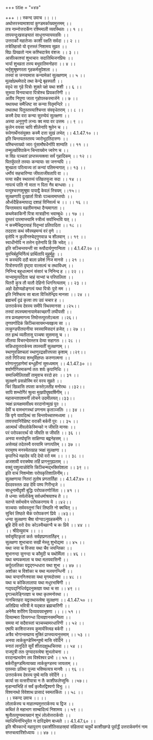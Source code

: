 +++
title = "०४७"

+++
।। स्कन्द उवाच ।। ।।  
अथोत्तरस्यामाशायां कुण्डमर्काख्यमुत्तमम् ।।  
तत्र नाम्नोत्तरार्केण रश्मिमाली व्यवस्थितः ।। १ ।।  
तापयन्दुःखसङ्घातं साधूनाप्याययन्रविः ।।  
उत्तरार्को महातेजाः काशीं रक्षति सर्वदा ।। २ ।।  
तत्रेतिहासो यो वृत्तस्तं निशामय सुव्रत ।।  
विप्रः प्रियव्रतो नाम कश्चिदात्रेय वंशजः ।। ३ ।।  
आसीत्काश्यां शुभाचारः सदातिथिजनप्रियः ।।  
भार्या शुभव्रता तस्य बभूवातिमनोहरा ।। ४ ।।  
भर्तृशुश्रूषणरता गृहकर्मसुपेशला ।।  
तस्यां स जनयामास कन्यामेकां सुलक्षणाम् ।। ५ ।।  
मूलर्क्षप्रथमेपादे तथा केन्द्रे बृहस्पतौ ।।  
ववृधे सा गृहे पित्रोः शुक्ले पक्षे यथा शशी ।। ६ ।।  
सुरूपा विनयाचारा पित्रोश्च प्रियकारिणी ।।  
अतीव निपुणा जाता गृहोपस्करमार्जने ।। ७ ।।  
यथायथा समैधिष्ट सा कन्या पितृमन्दिरे ।।  
तथातथा पितुस्तस्याश्चिन्ता संववृधेतराम् ।। ८ ।।  
कस्मै देया वरा कन्या सुरम्येयं सुलक्षणा ।।  
अस्या अनुगुणो लभ्यः क्व मया वर उत्तमः ।। ९ ।।  
कुलेन वयसा चापि शीलेनापि श्रुतेन च ।।  
रूपेणार्थेनसंयुक्तः कस्मै दत्ता सुखं लभेत् ।। 4.1.47.१० ।।  
इति चिन्तयतस्तस्य ज्वरोभूदतिदारुणः ।।  
यश्चिन्ताख्यो ज्वरः पुंसामौषधैर्नापि शाम्यति ।। ११ ।।  
तन्मूलर्क्षविपाकेन चिन्ताख्येन ज्वरेण च ।।  
स विप्रः पञ्चतां प्राप्तस्त्यक्त्वा सर्वं गृहादिकम् ।। १२ ।।  
पितर्युपरते तस्याः कन्यायाः सा जनन्यपि ।।  
शुभव्रता परित्यज्य तां कन्यां पतिमन्वगात् ।। १३ ।।  
धर्मोयं सहचारिण्या जीवताजीवतापि वा ।।  
पत्या सहैव स्थातव्यं पतिव्रतयुजा सदा ।। १४ ।।  
नापत्यं पाति नो माता न पिता नैव बान्धवाः ।।  
पत्युश्चरणशुश्रूषा पायाद्वै केवलं स्त्रियम् ।।१५।।  
सुलक्षणापि दुःखार्ता पित्रोः पञ्चत्वमाप्तयोः ।।  
और्ध्वदैहिकमापाद्य दशाहं विनिवर्त्य च ।। ।। १६ ।।  
चिन्तामवाप महतीमनाथा दैन्यमागता ।।  
कथमेकाकिनी पित्रा मात्राहीना भवाम्बुधेः ।। १७ ।।  
दुस्तरं पारमाप्स्यामि स्त्रीत्वं सर्वाभिभावि यत् ।।  
न कस्मैचिद्वरायाहं पितृभ्यां प्रतिपादिता ।। १८ ।।  
तददत्ता कथं स्वैरमहमन्यं वरं वृणे ।।  
वृतोपि न कुलीनश्चेद्गुणवान्न च शीलवान् ।। १९ ।।  
स्वाधीनोपि न तत्तेन वृतेनापि हि किं भवेत् ।।  
इति सञ्चिन्तयन्ती सा रूपौदार्यगुणान्विता ।। 4.1.47.२० ।।  
युवभिर्बहुभिर्नित्यं प्रार्थितापि मुहुर्मुहुः ।।  
न कस्यापि ददौ बाला प्रवेशं निज मानसे ।। २१ ।।  
पित्रोरुपरतिं दृष्ट्वा वात्सल्यं च तथाविधम् ।।  
निनिन्द बहुधात्मानं संसारं च निनिन्द ह ।। २२ ।।  
याभ्यामुत्पादिता चाहं याभ्यां च परिपालिता ।।  
पितरौ कुत्र तौ यातौ देहिनो धिगनित्यताम् ।। २३ ।।  
अहो देहोप्यहोङ्गत्वं यथा पित्रोः पुरो मम ।।  
इति निश्चित्य सा बाला विजितेन्द्रिय मानसा ।। २४ ।।  
ब्रह्मचर्यं दृढं कृत्वा तप उग्रं चचार ह ।।  
उत्तरार्कस्य देवस्य समीपे स्थिरमानसा ।।२५।।  
तस्यां तपस्यमानायामेकाच्छागी लघीयसी ।।  
तत्र प्रत्यहमागत्य तिष्ठेत्तत्पुरतोऽचला ।।२६।।  
तृणपर्णादिकं किञ्चित्सायमभ्यवहृत्य सा ।।  
तत्कुण्डपीतपानीया स्वस्वामिसदनं व्रजेत् ।। २७ ।।  
तत इत्थं व्यतीतासु पञ्चषा सुसमासु च ।।  
लीलया विचरन्देवस्तत्र देव्या सहागतः ।। २८ ।।  
सन्निधावुत्तरार्कस्य तपस्यतीं सुलक्षणाम् ।।  
स्थाणुवन्निश्चलां स्थाणुरद्राक्षीत्तपसा कृशाम् ।।२९।।  
ततो गिरिजया शम्भुर्विज्ञप्तः करुणात्मना ।।  
वरेणानुगृहाणेमां बन्धुहीनां सुमध्यमाम् ।। 4.1.47.३० ।।  
शर्वाणीगिरमाकर्ण्य ततः शर्वः कृपानिधिः ।।  
समाधिमीलिताक्षीं तामुवाच वरदो हरः ।। ३१ ।।  
सुलक्षणे प्रसन्नोस्मि वरं वरय सुव्रते ।।  
चिरं खिन्नासि तपसा कस्तेऽस्तीह मनोरथः ।।३२।।  
सापि शम्भोर्गिरं श्रुत्वा मुखपीयूषवर्षिणीम् ।।  
महासन्तापशमनीं लोचने उदमीलयत्।।३३।।  
त्र्यक्षं प्रत्यक्षमावीक्ष्य वरदानोन्मुखं पुरः ।।  
देवीं च वामभागस्थां प्रणनाम कृताञ्जलिः ।। ३४ ।।  
किं वृणे यावदित्थं सा चिन्तयेच्चारुमध्यमा ।।  
तावत्तयानिरैक्षिष्ट वराकी बर्करी पुरः ।। ३५ ।।  
आत्मार्थं जीवलोकेस्मिन्को न जीवति मानवः ।।  
परं परोपकारार्थं यो जीवति स जीवति ।। ३६ ।।  
अनया मत्तपोवृत्ति साक्षिण्या बह्वनेहसम् ।।  
असेव्यहं तदेतस्यै वरयामि जगत्पतिम् ।। ३७ ।।  
परामृश्य मनस्येतत्प्राह त्र्यक्षं सुलक्षणा ।।  
कृपानिधे महादेव यदि देयो वरो मम ।। ।। ३८ ।।  
अजशावी वराक्येषा तर्हि प्रागनुगृह्यताम् ।।  
वक्तुं पशुत्वान्नोवेत्ति किञ्चिन्मद्भक्तिपेशला ।। ३९ ।।  
इति वाचं निशम्येशः परोपकृतिशालिनीम्।।  
सुलक्षणाया नितरां तुतोष प्रणतार्तिहा ।। 4.1.47.४० ।।  
देवदवस्ततः प्राह देवि पश्य गिरीन्द्रजे ।।  
साधूनामीदृशी बुद्धिः परोपकरणोर्जिता ।। ४१ ।।  
ते धन्याः सर्वलोकेषु सर्वधर्माश्रयाश्च ते ।।  
यतन्ते सर्वभावेन परोपकरणाय ये ।।४२।।  
सञ्चयाः सर्ववस्तूनां चिरं तिष्ठति नो क्वचित् ।।  
सुचिरं तिष्ठते चैकं परोपकरणं प्रिये ।।४३।।  
धन्या सुलक्षणा चैषा योग्याऽनुग्रहकर्मणि ।।  
ब्रूहि देवि वरो देयः कोऽस्यैच्छाग्यै च कः प्रिये ।। ४४ ।।  
।। श्रीदेव्युवाच ।। ।।  
सर्वसृष्टिकृतां कर्तः सर्वज्ञप्रणतार्तिहन् ।।  
सुलक्षणा शुभाचारा सखी मेस्तु शुभोद्यमा ।। ४५ ।।  
यथा जया च विजया यथा चैव जयन्तिका ।।  
शुभानन्दा सुनन्दा च कौमुदी च यथोर्मिला ।। ४६ ।।  
यथा चम्पकमाला च यथा मलयवासिनी ।।  
कर्पूरलतिका यद्वद्गन्धधारा यथा शुभा ।। ४७ ।।  
अशोका च विशोका च यथा मलयगन्धिनी ।।  
यथा चन्दननिःश्वासा यथा मृगमदोत्तमा ।। ४८ ।।  
यथा च कोकिलालापा यथा मधुरभाषिणी ।।  
गद्यपद्यनिधिर्यद्वदनुक्तज्ञा यथा च सा ।। ४९ ।।  
दृगञ्चलेङ्गितज्ञा च यथा कृतमनोरथा ।।  
गानचित्तहरा यद्वत्तथास्त्वेषा सुलक्षणा ।। 4.1.47.५० ।।  
अतिप्रिया भवित्री मे यद्बाल ब्रह्मचारिणी ।।  
अनेनैव शरीरेण दिव्यावयवभूषणा ।। ।। ५१ ।।  
दिव्याम्बरा दिव्यगन्धा दिव्यज्ञानसमन्विता ।।  
समया मां सदैवास्तां चञ्चच्चामरधारिणी ।। ५२ ।।  
एषापि काशिराजस्य कुमार्यस्त्विह बर्करी ।।  
अत्रैव भोगान्सम्प्राप्य मुक्तिं प्राप्स्यत्यनुत्तमाम् ।। ५३ ।।  
अनया त्वर्ककुण्डेस्मिन्पुष्ये मासि रवेर्दिने ।।  
स्नातं त्वनुदिते सूर्ये शीतादक्षुब्धचित्तया ।। ५४ ।।  
राजपुत्री ततः पुण्यादस्त्वेषा शुभलोचना ।।  
वरदानप्रभावेण तव विश्वेश्वर प्रभो ।। ५५ ।।  
बर्करीकुण्डमित्याख्या त्वर्ककुण्डस्य जायताम् ।।  
एतस्याः प्रतिमा पूज्या भविष्यत्यत्र मानवैः ।। ९६ ।।  
उत्तरार्कस्य देवस्य पुष्ये मासि रवेर्दिने ।।  
कार्या सा वत्सरीयात्रा न तैः काशीफलेप्सुभिः ।।५७।।  
मृडान्याभिहि तं सर्वं कृत्वैतद्विश्वगो विभुः ।।  
विश्वनाथो विवेशाथ प्रासादं स्वमतर्कितः ।। ५८ ।।  
।। स्कन्द उवाच ।। ।।  
लोलार्कस्य च माहात्म्यमुत्तरार्कस्य च द्विज ।।  
कथितं ते महाभाग साम्बादित्यं निशामय ।। ५९ ।।  
श्रुत्वैतत्पुण्यमाख्यानं शुभं लोलोत्तरार्कयोः ।।  
व्याधिभिर्नाभिभूयेत न दारिद्र्येण बाध्यते ।। 4.1.47.६० ।।  
इति श्रीस्कान्दे महापुराण एकाशीतिसाहस्र्यां संहितायां चतुर्थे काशीखण्डे पूर्वार्द्धे उत्तरार्कवर्णनं नाम सप्तचत्वारिंशोध्यायः ।। ४७ ।।